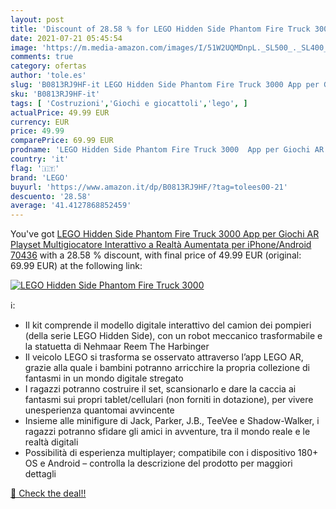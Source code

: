 ```yaml
---
layout: post
title: 'Discount of 28.58 % for LEGO Hidden Side Phantom Fire Truck 3000'
date: 2021-07-21 05:45:54
image: 'https://m.media-amazon.com/images/I/51W2UQMDnpL._SL500_._SL400_.jpg'
comments: true
category: ofertas
author: 'tole.es'
slug: 'B0813RJ9HF-it LEGO Hidden Side Phantom Fire Truck 3000 App per Giochi AR...'
sku: 'B0813RJ9HF-it'
tags: [ 'Costruzioni','Giochi e giocattoli','lego', ]
actualPrice: 49.99 EUR
currency: EUR
price: 49.99
comparePrice: 69.99 EUR
prodname: 'LEGO Hidden Side Phantom Fire Truck 3000  App per Giochi AR  Playset Multigiocatore Interattivo a Realtà Aumentata per iPhone/Android  70436'
country: 'it'
flag: '🇮🇹'
brand: 'LEGO'
buyurl: 'https://www.amazon.it/dp/B0813RJ9HF/?tag=tolees00-21'
descuento: '28.58'
average: '41.4127868852459'
---
```


You've got [LEGO Hidden Side Phantom Fire Truck 3000  App per Giochi AR  Playset Multigiocatore Interattivo a Realtà Aumentata per iPhone/Android  70436](https://www.amazon.it/dp/B0813RJ9HF/?tag=tolees00-21) with a  28.58 % discount, with final price of 49.99 EUR (original: 69.99 EUR) at the following link:

[![LEGO Hidden Side Phantom Fire Truck 3000](https://m.media-amazon.com/images/I/51W2UQMDnpL._SL500_._SL400_.jpg)](https://www.amazon.it/dp/B0813RJ9HF/?tag=tolees00-21)

ℹ️:

- Il kit comprende il modello digitale interattivo del camion dei pompieri (della serie LEGO Hidden Side), con un robot meccanico trasformabile e la statuetta di Nehmaar Reem The Harbinger
- Il veicolo LEGO si trasforma se osservato attraverso l’app LEGO AR, grazie alla quale i bambini potranno arricchire la propria collezione di fantasmi in un mondo digitale stregato
- I ragazzi potranno costruire il set, scansionarlo e dare la caccia ai fantasmi sui propri tablet/cellulari (non forniti in dotazione), per vivere unesperienza quantomai avvincente
- Insieme alle minifigure di Jack, Parker, J.B., TeeVee e Shadow-Walker, i ragazzi potranno sfidare gli amici in avventure, tra il mondo reale e le realtà digitali
- Possibilità di esperienza multiplayer; compatibile con i dispositivo 180+ OS e Android – controlla la descrizione del prodotto per maggiori dettagli

[🛒 Check the deal!!](https://www.amazon.it/dp/B0813RJ9HF/?tag=tolees00-21)
